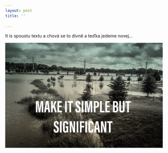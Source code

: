 ```yaml
---
layout: post
title: ''

---
```

It is spoustu textu a chová se to divně a teďka jedeme novej...

![](/fotky/6BBF9315-49F0-4C89-B7F4-CC520241A100.jpeg)